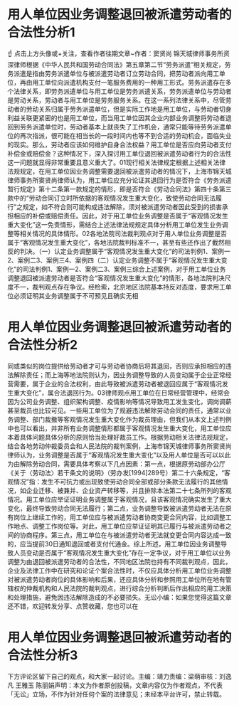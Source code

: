 # 用人单位因业务调整退回被派遣劳动者的合法性分析1

☝ 点击上方头像或+关注，查看作者往期文章~作者：窦贤尚 锦天城律师事务所资深律师根据《中华人民共和国劳动合同法》第五章第二节“劳务派遣”相关规定，劳务派遣是指由劳务派遣单位与被派遣劳动者订立劳动合同，把劳动者派向用工单位，再由用工单位向派遣机构支付一笔服务费用的一种用工形式。劳务派遣存在多个法律关系，即劳务派遣单位与用工单位是劳务派遣关系，劳务派遣单位与劳动者是劳动关系，劳动者与用工单位是劳务服务关系。在这一系列法律关系中，尽管劳动者的劳动关系归属于劳务派遣单位，但是实际工作地是用工单位，与劳动者切身利益关联更紧密的也是用工单位，而当用工单位因其企业内部业务调整将劳动者退回到劳务派遣单位时，劳动者基本上就丧失了工作机会，通常只能等待劳务派遣单位的再次指派，很可能在相当长的一段时间内也等不到合适的劳动机会，面临失业的现实。那么，劳动者应该如何维护自身合法权益？用工单位是否应向劳动者支付补偿金或赔偿金？这种情况下，深入探讨用工单位退回被派遣劳动者行为的合法性这一问题就显得非常重要且意义重大了。01现行相关法律规定根据上述相关法律法规规定，在用工单位因业务调整需要退回被派遣劳动者的情况下，上海市锦天城律师事务所窦贤尚律师认为，用工单位应充分论证其退回行为是否符合《劳务派遣暂行规定》第十二条第一款规定的情形，即是否符合《劳动合同法》第四十条第三款中的“劳动合同订立时所依据的客观情况发生重大变化，致使劳动合同无法履行”之规定，如不符合则可能构成违法解除，须对被派遣劳动者因此受到的损害承担相应的补偿或赔偿责任。因此，对于用工单位业务调整是否属于“客观情况发生重大变化”这一免责情形，需结合上述法律法规规定具体分析用工单位发生业务调整等相关情况的具体情形。02各地法院司法裁判观点对于用人单位业务调整是否属于“客观情况发生重大变化”，各地法院裁判标准不一，甚至有些还作出了截然相反的判决。（一）认定业务调整属于“客观情况发生重大变化”的司法判例1、案例一2、案例二3、案例三4、案例四（二）认定业务调整不属于“客观情况发生重大变化”的司法判例1、案例一2、案例二3、案例三综合上述案例，对于用工单位业务调整退回被派遣劳动者是否符合“客观情况发生重大变化”的情形，各地法院判决尺度不一，裁判观点存在争议。经检索，北京地区法院基本持反对态度，要求用工单位必须证明其业务调整属于不可预见且确实无相

# 用人单位因业务调整退回被派遣劳动者的合法性分析2

同或类似的岗位提供给劳动者才可与劳动者协商后将其退回，否则应承担相应的违法解除责任；而上海等地法院则认为，因业务调整导致的人员变动属于企业正常经营需要，属于企业的合法权利，由此导致被派遣劳动者被退回应属于“客观情况发生重大变化”，属合法退回行为。03律师观点用工单位在日常经营管理中，经常会因为公司业务调整、组织架构调整、疫情影响等情况导致用工发生变化，调岗调薪甚至裁员也比较可见。一些用工单位为了规避违法解除劳动合同的责任，通常以业务调整、部门裁撤等客观情况发生重大变化作为裁员理由，但我们从本文上述判例中也可以看出，并非所有业务调整情形都属于客观情况发生重大变化，用工单位应本着具体问题具体分析的原则恰当处理好裁员工作。根据劳动相关法律法规规定，结合各地劳动仲裁委员会和人民法院的裁判案例，上海市锦天城律师事务所窦贤尚律师认为，业务调整是否属于“客观情况发生重大变化”以及用人单位是否可以以此为由解除劳动合同，需要具体考察以下几点因素：第一点，根据原劳动部办公厅《关于〈劳动法〉若干条文的说明》（劳办发[1994]289号）第二十六条规定，“客观情况”指：发生不可抗力或出现致使劳动合同全部或部分条款无法履行的其他情况，如企业迁移、被兼并、企业资产转移等，并且排除本法第二十七条所列的客观情况。用工单位应举证证明业务调整属于客观情况，且该客观情况确实发生了重大变化，最终导致劳动合同无法履行；第二点，业务调整导致被派遣劳动者无法在原有岗位上继续工作的，用工单位应与被派遣劳动者协商变更合同内容，比如调整工作地点、调整工作岗位等。对此，用工单位应举证证明其已履行与被派遣劳动者之间的协商程序。第三点，用工单位在与被派遣劳动者无法就变更合同内容达成一致的，应当提前30日通知退回或者支付代通金。综上所述，用工单位因业务调整导致人员变动是否属于“客观情况发生重大变化”存在一定争议，对于用工单位以业务调整为由退回被派遣劳动者的合法性，不同地区法院也持有不同裁判观点，因此，企业及法律工作中在研究和论证个案合法性时，不仅应具体分析用工单位业务调整对被派遣劳动者岗位的具体影响和后果，还应具体分析和参照用工单位所在地有管辖权的仲裁机构和人民法院的裁判观点，进行综合分析判断后作出相应的用工决策和处理措施，避免因违法解除造成的不必要损失。无讼小编：如果您觉得这篇文章还不错，欢迎转发分享、点赞收藏，您也可以在

# 用人单位因业务调整退回被派遣劳动者的合法性分析3

下方评论区留下自己的观点，和大家一起讨论。主编：靖力责编：梁萌审核：刘逸凡 王雅玉 陈丽娟声明：本文为作者原创投稿，文章内容仅为作者观点，不代表「无讼」立场，不作为针对任何个案的法律意见；未经本平台许可，禁止转载。

